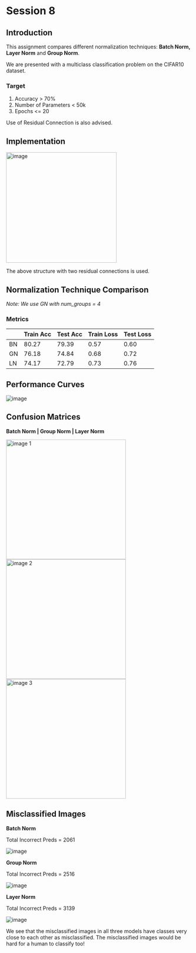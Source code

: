 # Session 8

## Introduction

This assignment compares different normalization techniques: **Batch Norm, Layer Norm** and **Group Norm**.

We are presented with a multiclass classification problem on the CIFAR10 dataset.

### Target
1. Accuracy > 70%
2. Number of Parameters < 50k
3. Epochs <= 20

Use of Residual Connection is also advised.

## Implementation

<img src="https://github.com/Madhur-1/ERA-v1/assets/64495917/f1241563-94ca-4e63-ba68-32b0401741ca" width="300px" alt="image">

The above structure with two residual connections is used.

## Normalization Technique Comparison
_Note: We use GN with num_groups = 4_

### Metrics
|    | Train Acc | Test Acc | Train Loss | Test Loss |
|----|-----------|----------|------------|-----------|
| BN | 80.27     | 79.39    | 0.57       | 0.60      |
| GN | 76.18     | 74.84    | 0.68       | 0.72      |
| LN | 74.17     | 72.79    | 0.73       | 0.76      |

## Performance Curves
![image](https://github.com/Madhur-1/ERA-v1/assets/64495917/26152e07-ae2a-495b-9f3c-82fb0c2cf0a4)



## Confusion Matrices

**Batch Norm | Group Norm | Layer Norm**
<div>
    <img src="https://github.com/Madhur-1/ERA-v1/assets/64495917/6cc20003-e120-4d4d-afbf-398512635fb6" width="325px" alt="image 1">
    <img src="https://github.com/Madhur-1/ERA-v1/assets/64495917/53d8861d-8b44-4e02-9788-d277cad72833" width="325px" alt="image 2">
    <img src="https://github.com/Madhur-1/ERA-v1/assets/64495917/615a69f9-35c3-4e3d-83bc-11e14dae36d1" width="325px" alt="image 3">
</div>


## Misclassified Images
**Batch Norm**

Total Incorrect Preds = 2061

![image](https://github.com/Madhur-1/ERA-v1/assets/64495917/5f376c40-f1ad-4c04-8fda-a48f68e0750f)


**Group Norm**

Total Incorrect Preds = 2516

![image](https://github.com/Madhur-1/ERA-v1/assets/64495917/71a45708-534e-4bf6-a3b9-4956fae1dc51)


**Layer Norm**

Total Incorrect Preds = 3139

![image](https://github.com/Madhur-1/ERA-v1/assets/64495917/597361a4-cfcf-412a-9e92-85f19a97d9f0)

We see that the misclassified images in all three models have classes very close to each other as misclassified. The misclassified images would be hard for a human to classify too!
